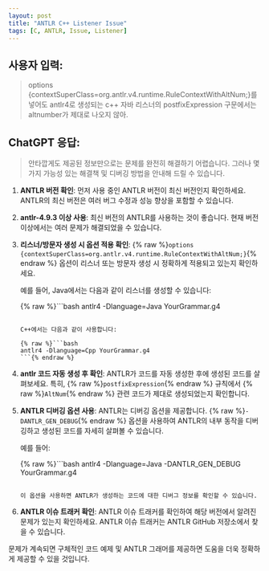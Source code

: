 ```yaml
---
layout: post
title: "ANTLR C++ Listener Issue"
tags: [C, ANTLR, Issue, Listener]
---
```


## 사용자 입력:
> options {contextSuperClass=org.antlr.v4.runtime.RuleContextWithAltNum;}를 넣어도 antlr4로 생성되는 c++ 자바 리스너의 postfixExpression 구문에서는 altnumber가 제대로 나오지 않아.

## ChatGPT 응답:
> 안타깝게도 제공된 정보만으로는 문제를 완전히 해결하기 어렵습니다. 그러나 몇 가지 가능성 있는 해결책 및 디버깅 방법을 안내해 드릴 수 있습니다.

1. **ANTLR 버전 확인**: 먼저 사용 중인 ANTLR 버전이 최신 버전인지 확인하세요. ANTLR의 최신 버전은 여러 버그 수정과 성능 향상을 포함할 수 있습니다.

2. **antlr-4.9.3 이상 사용**: 최신 버전의 ANTLR를 사용하는 것이 좋습니다. 현재 버전 이상에서는 여러 문제가 해결되었을 수 있습니다.

3. **리스너/방문자 생성 시 옵션 적용 확인**: {% raw %}`options {contextSuperClass=org.antlr.v4.runtime.RuleContextWithAltNum;}`{% endraw %} 옵션이 리스너 또는 방문자 생성 시 정확하게 적용되고 있는지 확인하세요.

    예를 들어, Java에서는 다음과 같이 리스너를 생성할 수 있습니다:

    {% raw %}```bash
    antlr4 -Dlanguage=Java YourGrammar.g4
    ```{% endraw %}

    C++에서는 다음과 같이 사용합니다:

    {% raw %}```bash
    antlr4 -Dlanguage=Cpp YourGrammar.g4
    ```{% endraw %}

4. **antlr 코드 자동 생성 후 확인**: ANTLR가 코드를 자동 생성한 후에 생성된 코드를 살펴보세요. 특히, {% raw %}`postfixExpression`{% endraw %} 규칙에서 {% raw %}`AltNum`{% endraw %} 관련 코드가 제대로 생성되었는지 확인합니다.

5. **ANTLR 디버깅 옵션 사용**: ANTLR는 디버깅 옵션을 제공합니다. {% raw %}`-DANTLR_GEN_DEBUG`{% endraw %} 옵션을 사용하여 ANTLR의 내부 동작을 디버깅하고 생성된 코드를 자세히 살펴볼 수 있습니다.

    예를 들어:

    {% raw %}```bash
    antlr4 -Dlanguage=Java -DANTLR_GEN_DEBUG YourGrammar.g4
    ```{% endraw %}

    이 옵션을 사용하면 ANTLR가 생성하는 코드에 대한 디버그 정보를 확인할 수 있습니다.

6. **ANTLR 이슈 트래커 확인**: ANTLR 이슈 트래커를 확인하여 해당 버전에서 알려진 문제가 있는지 확인하세요. ANTLR 이슈 트래커는 ANTLR GitHub 저장소에서 찾을 수 있습니다.

문제가 계속되면 구체적인 코드 예제 및 ANTLR 그래머를 제공하면 도움을 더욱 정확하게 제공할 수 있을 것입니다.

